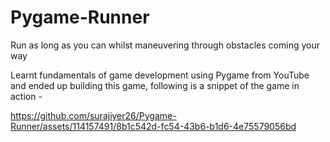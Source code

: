 # Pygame-Runner
Run as long as you can whilst maneuvering through obstacles coming your way

Learnt fundamentals of game development using Pygame from YouTube and ended up building this game, following is a snippet of the game in action -

https://github.com/surajiyer26/Pygame-Runner/assets/114157491/8b1c542d-fc54-43b6-b1d6-4e75579056bd

